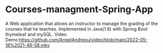 # Courses-managment-Spring-App
A Web application that allows an instructor to manage the grading of the courses that he teaches. Implemented in Java(1.8) with Spring Boot thymeleaf and mySQL.
Video Demo:https://github.com/AngelAndreou/video/blob/main/2022-05-18%2021-46-58.mkv
